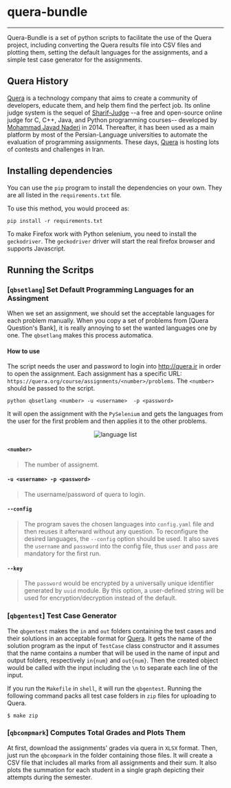 # quera-bundle
---
Quera-Bundle is a set of python scripts to facilitate the use of the Quera project, including converting the Quera results file into CSV files and plotting them, setting the default languages for the assignments, and a simple test case generator for the assignments.

## Quera History
[Quera](http://quera.ir) is a technology company that aims to create a community of developers, educate them, and help them find the perfect job. Its online judge system is the sequel of [Sharif-Judge](https://github.com/mjnaderi/Sharif-Judge) --a free and open-source online judge for C, C++, Java, and Python programming courses-- developed by [Mohammad Javad Naderi](https://github.com/mjnaderi) in 2014. Thereafter, it has been used as a 
main platform by most of the Persian-Language universities to automate the evaluation of programming assignments. 
These days, [Quera](http://quera.ir) is hosting lots of contests and challenges in Iran.


## Installing dependencies

You can use the `pip` program to install the dependencies on your own. They are all listed in the `requirements.txt` file.

To use this method, you would proceed as:

```pip install -r requirements.txt```

To make Firefox work with Python selenium, you need to install the `geckodriver`. The `geckodriver` driver will start the real firefox browser and supports Javascript.


## Running the Scritps

### [`qbsetlang`] Set Default Programming Languages for an Assingment

When we set an assignment, we should set the acceptable languages for each problem manually. When you copy a set of problems from [Quera Question's Bank], it is really annoying to set the wanted languages one by one. The `qbsetlang` makes this process automatica.

#### How to use

The script needs the user and password to login into http://quera.ir in order to open the assignment. Each assignment has a specific URL: `https://quera.org/course/assignments/<number>/problems`. The `<number>` should be passed to the script. 

```python qbsetlang <number> -u <username>  -p <password>```

It will open the assignment with the `PySelenium` and gets the languages from the user for the first problem and then applies it to the other problems. 

<p align="center"><img src="images/setlang.png" alt="language list"/></p>

#### `<number>`
> The number of assignemt.

#### `-u <username> -p <password>`
> The username/password of quera to login.

#### `--config`
> The program saves the chosen languages into `config.yaml` file and then reuses it afterward without any question. To reconfigure the desired languages, the `--config` option should be used. It also saves the `username` and `password` into the config file, thus `user` and `pass` are mandatory for the first run. 

#### `--key`
> The `password` would be encrypted by a universally unique identifier generated by `uuid` module. By this option, a user-defined string will be used for encryption/decryption instead of the default.

### [`qbgentest`] Test Case Generator

The `qbgentest` makes the `in` and `out` folders containing the test cases and their solutions in an acceptable format for [Quera](http://quera.ir). It gets the name of the solution program as the input of `TestCase` class constructor and it assumes that the name contains a number that will be used in the name of input and output folders, respectively `in{num}` and `out{num}`. Then the created object would be called with the input including the `\n` to separate each line of the input.

If you run the `Makefile` in `shell`, it will run the `qbgentest`. 
Running the following command packs all test case folders in `zip` files for uploading to Quera.

```$ make zip```

### [`qbcompmark`] Computes Total Grades and Plots Them

At first, download the assignments' grades via quera in `XLSX` format. Then, just run the `qbcompmark` in the folder containing those files. It will create a CSV file that includes all marks from all assignments and their sum. It also plots the summation for each student in a single graph depicting their attempts during the semester. 
